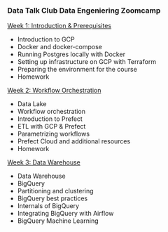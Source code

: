 ### Data Talk Club Data Engeniering Zoomcamp

[Week 1: Introduction & Prerequisites](https://github.com/twistby/dtc_de_course/tree/main/week_1_basics_and_setup)

- Introduction to GCP
- Docker and docker-compose
- Running Postgres locally with Docker
- Setting up infrastructure on GCP with Terraform
- Preparing the environment for the course
- Homework


[Week 2: Workflow Orchestration](https://github.com/twistby/dtc_de_course/tree/main/week_2_workflow_orchestration)

- Data Lake
- Workflow orchestration
- Introduction to Prefect
- ETL with GCP & Prefect
- Parametrizing workflows
- Prefect Cloud and additional resources
- Homework

[Week 3: Data Warehouse](https://github.com/twistby/dtc_de_course/tree/main/week_2_workflow_orchestration)

- Data Warehouse
- BigQuery
- Partitioning and clustering
- BigQuery best practices
- Internals of BigQuery
- Integrating BigQuery with Airflow
- BigQuery Machine Learning
